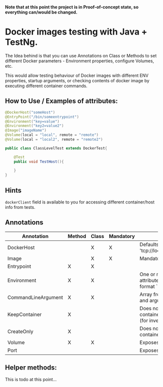__Note that at this point the project is in Proof-of-concept state, so everything can/would be changed.__

# Docker images testing with Java + TestNg.

The Idea behind is that you can use Annotations on Class or Methods to set different Docker parameters - Environment properties, configure Volumes, etc.

This would allow testing behaviour of Docker images with different ENV properties, startup arguments, or checking contents of docker image by executing different container commands.

## How to Use / Examples of attributes:
```java
@DockerHost("someHost")
@EntryPoint("/bin/someentrypoint")
@Environment("key=value")
@Environment("key2=value2")
@Image("imageName")
@Volume(local = "local", remote = "remote")
@Volume(local = "local2", remote = "remote2")

public class ClassLevelTest extends DockerTest{

    @Test
    public void TestHost(){
        
    }
}

```

## Hints
`dockerClient` field is available to you for accessing different container/host info from tests.


## Annotations
| Annotation          | Method | Class | Mandatory | Note                                                     |
| ------------------- | ------ | ----- | --------- | -------------------------------------------------------- |
| DockerHost          |        | X     | X         | Defaults to 'tcp://localhost:2375'                       |
| Image               |        | X     | X         | Mandatory                                                |
| Entrypoint          | X      | X     |           |                                                          |
| Environment         | X      | X     |           | One or more attributes allowded, format `"key=value"``   |
| CommandLineArgument | X      | X     |           | Array from command and arguments                         |
| KeepContainer       | X      |       |           | Does not remove container after test (for investigation) |
| CreateOnly          | X      |       |           | Does not start container, just create                    |
| Volume              | X      | X     |           | Exposes volume                                           |
| Port                |        |       |           | Exposes port                                             |


## Helper methods:
This is todo at this point...